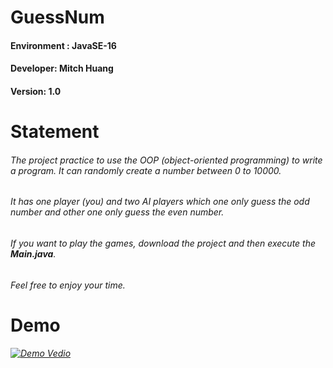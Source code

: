 # GuessNum
#### Environment : JavaSE-16
#### Developer: Mitch Huang
#### Version: 1.0
# Statement
###### The project practice to use the OOP (object-oriented programming) to write a program. It can randomly create a number between 0 to 10000.
###### It has one player (you) and two AI players which one only guess the odd number and other one only guess the even number.
###### If you want to play the games, download the project and then execute the **Main.java**.
###### Feel free to enjoy your time.
# Demo
###### [![Demo Vedio](https://i.imgur.com/5Ex4T6h.png)](https://www.youtube.com/watch?v=UM7_GysSM7k&t=5s&ab_channel=Mitch)
